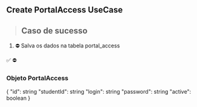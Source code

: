 ## Create PortalAccess UseCase

> ## Caso de sucesso

1. ⛔ Salva os dados na tabela portal_access

✅
⛔

### Objeto PortalAccess
{
  "id": string
  "studentId": string
  "login": string
  "password": string
  "active": boolean
}